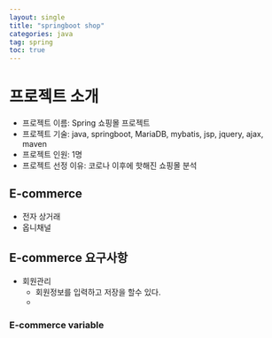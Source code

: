 ```yaml
---
layout: single
title: "springboot shop"
categories: java
tag: spring
toc: true
---
```


# 프로젝트 소개
- 프로젝트 이름: Spring 쇼핑몰 프로젝트
- 프로젝트 기술: java, springboot, MariaDB, mybatis, jsp, jquery, ajax, maven
- 프로젝트 인원: 1명
- 프로젝트 선정 이유: 코로나 이후에 핫해진 쇼핑몰 분석

## E-commerce

- 전자 상거래
- 옵니채널

## E-commerce 요구사항

- 회원관리
  - 회원정보를 입력하고 저장을 할수 있다.
  - 

### E-commerce variable